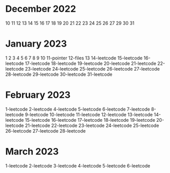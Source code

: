 # December 2022
10
11
12
13
14
15
16
17
18
19
20
21
22
23
24
25
26
27
29
30
31
# January 2023
1
2
3
4
5
6
7
8
9
10
11-pointer
12-files
13
14-leetcode
15-leetcode
16-leetcode
17-leetcode
18-leetcode
19-leetcode
20-leetcode
21-leetcode
22-leetcode
23-leetcode
24-leetcode
25-leetcode
26-leetcode
27-leetcode
28-leetcode
29-leetcode
30-leetcode
31-leetcode
# February 2023
1-leetcode
2-leetcode
4-leetcode
5-leetcode
6-leetcode
7-leetcode
8-leetcode
9-leetcode
10-leetcode
11-leetcode
12-leetcode
13-leetcode
14-leetcode
15-leetcode
16-leetcode
17-leetcode
18-leetcode
19-leetcode
20-leetcode
21-leetcode
22-leetcode
23-leetcode
24-leetcode
25-leetcode
26-leetcode
27-leetcode
28-leetcode 
# March 2023
1-leetcode
2-leetcode
3-leetcode
4-leetcode
5-leetcode
6-leetcode